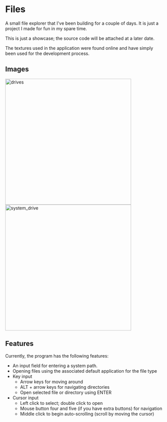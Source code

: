 # Files

A small file explorer that I've been building for a couple of days. It is just a project I made for fun in my spare time.

This is just a showcase; the source code will be attached at a later date.

The textures used in the application were found online and have simply been used for the development process.

## Images

<img src="https://i.imgur.com/MEyhyE2.png" width="400" alt="drives">
<img src="https://i.imgur.com/gqqAKNN.png" width="400" alt="system_drive">

## Features

Currently, the program has the following features:
* An input field for entering a system path.
* Opening files using the associated default application for the file type
* Key input
  * Arrow keys for moving around
  * ALT + arrow keys for navigating directories
  * Open selected file or directory using ENTER
* Cursor input
  * Left click to select; double click to open
  * Mouse button four and five (if you have extra buttons) for navigation
  * Middle click to begin auto-scrolling (scroll by moving the cursor)

